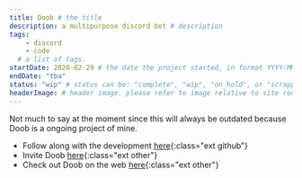 ```yaml
---
title: Doob # the title
description: a multipurpose discord bot # description
tags:	
    - discord
    - code
  # a list of tags.
startDate: 2020-02-29 # the date the project started, in format YYYY-MM-DD
endDate: "tba"
status: "wip" # status can be: "complete", "wip", "on_hold", or "scrapped"
headerImage: # header image. please refer to image relative to site root.
---
```


Not much to say at the moment since this will always be outdated because Doob is a ongoing project of mine.

- Follow along with the development [here](https://github.com/DoobDev/Doob){:class="ext github"}
- Invite Doob [here](https://doob.link/invite){:class="ext other"}
- Check out Doob on the web [here](https://doobbot.com){:class="ext other"}
